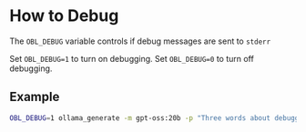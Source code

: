 # How to Debug

The `OBL_DEBUG` variable controls if debug messages are sent to `stderr`

Set `OBL_DEBUG=1` to turn on debugging.
Set `OBL_DEBUG=0` to turn off debugging.

## Example
```bash
OBL_DEBUG=1 ollama_generate -m gpt-oss:20b -p "Three words about debugging"
```
